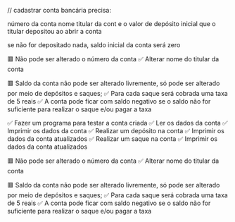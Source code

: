 // cadastrar conta bancária precisa:

número da conta
nome titular da cont
e o valor de depósito inicial que o titular depositou ao abrir a conta

se não for depositado nada, saldo inicial da conta será zero


🟥 Não pode ser alterado o número da conta
✅ Alterar nome do titular da conta

🟥 Saldo da conta não pode ser alterado livremente, só pode ser alterado por meio de depósitos e saques;
✅ Para cada saque será cobrada uma taxa de 5 reais
✅ A conta pode ficar com saldo negativo se o saldo não for suficiente para realizar o saque e/ou pagar a taxa  

✅ Fazer um programa para testar a conta criada
✅ Ler os dados da conta
✅ Imprimir os dados da conta
✅ Realizar um depósito na conta
✅ Imprimir os dados da conta atualizados
✅ Realizar um saque na conta
✅ Imprimir os dados da conta atualizados

🟥 Não pode ser alterado o número da conta
✅ Alterar nome do titular da conta

🟥 Saldo da conta não pode ser alterado livremente, só pode ser alterado por meio de depósitos e saques;
✅ Para cada saque será cobrada uma taxa de 5 reais
✅ A conta pode ficar com saldo negativo se o saldo não for suficiente para realizar o saque e/ou pagar a taxa


